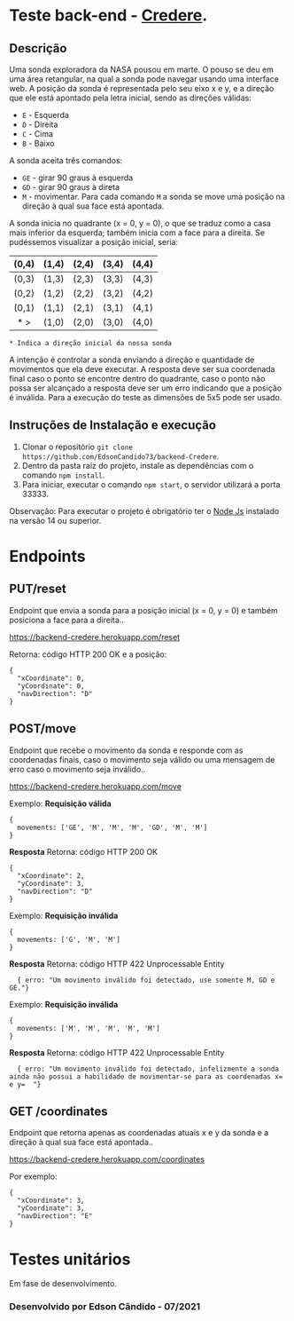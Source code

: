 # Teste back-end - [Credere](https://meucredere.com.br/).

## Descrição

Uma sonda exploradora da NASA pousou em marte. O pouso se deu em uma área retangular, na qual a sonda pode navegar usando uma interface web. A posição da sonda é representada pelo seu eixo x e y, e a direção que ele está apontado pela letra inicial, sendo as direções válidas:

- `E` - Esquerda
- `D` - Direita
- `C` - Cima
- `B` - Baixo

A sonda aceita três comandos:

- `GE` - girar 90 graus à esquerda
- `GD` - girar 90 graus à direta
- `M` - movimentar. Para cada comando `M` a sonda se move uma posição na direção à qual sua face está apontada.

A sonda inicia no quadrante (x = 0, y = 0), o que se traduz como a casa mais inferior da esquerda; também inicia com a face para a direita.
Se pudéssemos visualizar a posição inicial, seria:

| (0,4) |  (1,4) | (2,4) |  (3,4) | (4,4) |
|:-----:|  ----  |  ---- |  ----  |  ---- |
| (0,3) |  (1,3) | (2,3) |  (3,3) | (4,3) |
| (0,2) |  (1,2) | (2,2) |  (3,2) | (4,2) |
| (0,1) |  (1,1) | (2,1) |  (3,1) | (4,1) |
| * >   |  (1,0) | (2,0) |  (3,0) | (4,0) |

`* Indica a direção inicial da nossa sonda`

A intenção é controlar a sonda enviando a direção e quantidade de movimentos que ela deve executar. A resposta deve ser sua coordenada final caso o ponto se encontre dentro do quadrante, caso o ponto não possa ser alcançado a resposta deve ser um erro indicando que a posição é inválida. Para a execução do teste as dimensões de 5x5 pode ser usado.


## Instruções de Instalação e execução 

1. Clonar o repositório `git clone https://github.com/EdsonCandido73/backend-Credere`.
2. Dentro da pasta raiz do projeto, instale as dependências com o comando `npm install`.
3. Para iniciar, executar o comando `npm start`, o servidor utilizará a porta 33333. 

Observação: Para executar o projeto é obrigatório ter o [Node Js](https://nodejs.org/en/) instalado na versão 14 ou superior.

 
# Endpoints

## PUT/reset

Endpoint que envia a sonda para a posição inicial (x = 0, y = 0) e também posiciona a face para a direita..

https://backend-credere.herokuapp.com/reset

Retorna: código HTTP 200 OK
e a posição: 
```
{  
  "xCoordinate": 0,
  "yCoordinate": 0,
  "navDirection": "D"
}
```

## POST/move

Endpoint que recebe o movimento da sonda e responde com as coordenadas finais, caso o movimento seja válido ou uma mensagem de erro caso o movimento seja inválido..

https://backend-credere.herokuapp.com/move

Exemplo:
**Requisição válida**
```
{
  movements: ['GE', 'M', 'M', 'M', 'GD', 'M', 'M']
}
```
**Resposta**
Retorna: código HTTP 200 OK
```
{  
  "xCoordinate": 2,
  "yCoordinate": 3,
  "navDirection": "D"
}
```
Exemplo:
**Requisição inválida**
```
{
  movements: ['G', 'M', 'M']
}
```
**Resposta**
Retorna: código HTTP 422 Unprocessable Entity
```
  { erro: "Um movimento inválido foi detectado, use somente M, GD e GE."}
```

Exemplo:
**Requisição inválida**
```
{
  movements: ['M', 'M', 'M', 'M', 'M']
}
```
**Resposta**
Retorna: código HTTP 422 Unprocessable Entity
```
  { erro: "Um movimento inválido foi detectado, infelizmente a sonda ainda não possui a habilidade de movimentar-se para as coordenadas x=  e y=  "}
```

## GET /coordinates

Endpoint que retorna apenas as coordenadas atuais x e y da sonda e a direção à qual sua face está apontada..

https://backend-credere.herokuapp.com/coordinates

Por exemplo: 
```
{  
  "xCoordinate": 3,
  "yCoordinate": 3,
  "navDirection": "E"
}
```

# Testes unitários

Em fase de desenvolvimento.

### Desenvolvido por Edson Cândido - 07/2021